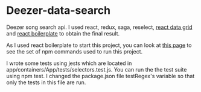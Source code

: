 # Deezer-data-search
Deezer song search api. I used react, redux, saga, reselect, [react data grid](https://github.com/adazzle/react-data-grid) and [react boilerplate](https://github.com/react-boilerplate/react-boilerplate) to obtain the final result.

As I used react boilerplate to start this project, you can look at [this page](https://github.com/react-boilerplate/react-boilerplate/blob/master/docs/general/commands.md) to see the set of npm commands used to run this project.

I wrote some tests using jests which are located in app/containers/App/tests/selectors.test.js. You can run the the test suite using npm test. I changed the package.json file testRegex's variable so that only the tests in this file are run.

